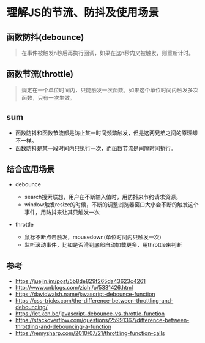 # 理解JS的节流、防抖及使用场景


## 函数防抖(debounce)

>在事件被触发n秒后再执行回调，如果在这n秒内又被触发，则重新计时。

## 函数节流(throttle)

>规定在一个单位时间内，只能触发一次函数。如果这个单位时间内触发多次函数，只有一次生效。



## sum
- 函数防抖和函数节流都是防止某一时间频繁触发，但是这两兄弟之间的原理却不一样。
- 函数防抖是某一段时间内只执行一次，而函数节流是间隔时间执行。

## 结合应用场景

- debounce

  - search搜索联想，用户在不断输入值时，用防抖来节约请求资源。
  - window触发resize的时候，不断的调整浏览器窗口大小会不断的触发这个事件，用防抖来让其只触发一次


- throttle

  - 鼠标不断点击触发，mousedown(单位时间内只触发一次)
  - 监听滚动事件，比如是否滑到底部自动加载更多，用throttle来判断


## 参考
- https://juejin.im/post/5b8de829f265da43623c4261
- http://www.cnblogs.com/zichi/p/5331426.html
- https://davidwalsh.name/javascript-debounce-function
- https://css-tricks.com/the-difference-between-throttling-and-debouncing/
- https://ict.ken.be/javascript-debounce-vs-throttle-function
- https://stackoverflow.com/questions/25991367/difference-between-throttling-and-debouncing-a-function
- https://remysharp.com/2010/07/21/throttling-function-calls
